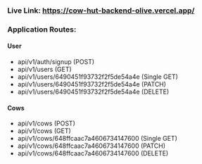 ### Live Link: https://cow-hut-backend-olive.vercel.app/
  ### Application Routes:

   #### User
   - api/v1/auth/signup (POST)
   - api/v1/users (GET)
   - api/v1/users/6490451f93732f2f5de54a4e (Single GET)
   - api/v1/users/6490451f93732f2f5de54a4e (PATCH)
   - api/v1/users/6490451f93732f2f5de54a4e (DELETE) 


   #### Cows
   - api/v1/cows (POST)
   - api/v1/cows (GET)
   - api/v1/cows/648ffcaac7a4606734147600 (Single GET)
   - api/v1/cows/648ffcaac7a4606734147600 (PATCH)
   - api/v1/cows/648ffcaac7a4606734147600 (DELETE)